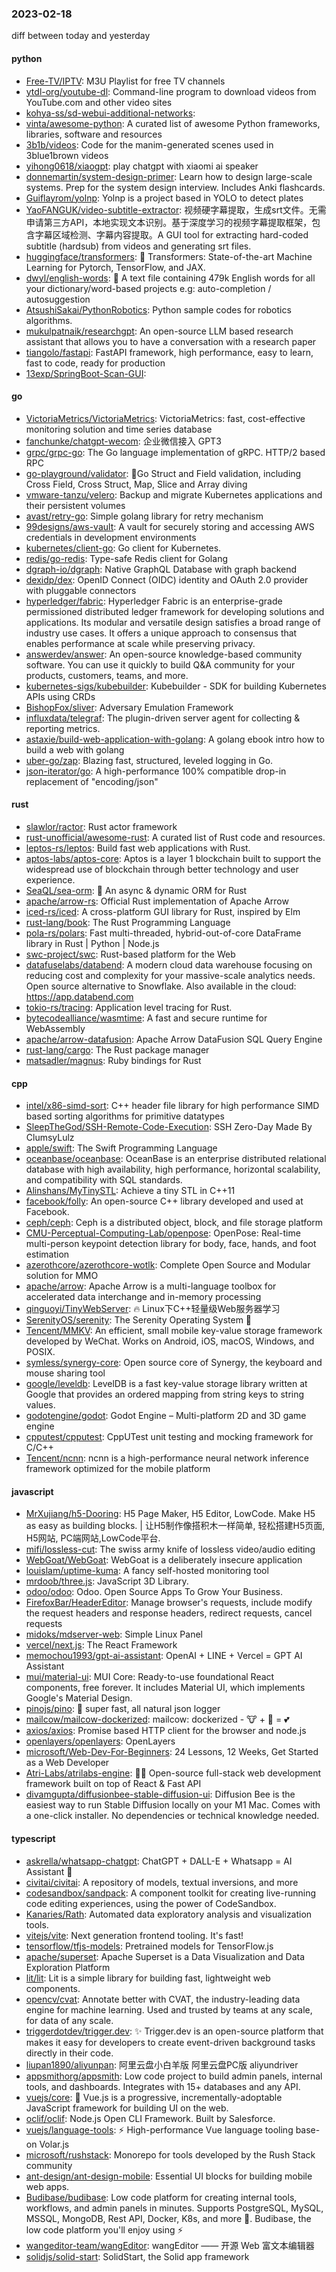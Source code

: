 ### 2023-02-18
diff between today and yesterday

#### python
* [Free-TV/IPTV](https://github.com/Free-TV/IPTV): M3U Playlist for free TV channels
* [ytdl-org/youtube-dl](https://github.com/ytdl-org/youtube-dl): Command-line program to download videos from YouTube.com and other video sites
* [kohya-ss/sd-webui-additional-networks](https://github.com/kohya-ss/sd-webui-additional-networks): 
* [vinta/awesome-python](https://github.com/vinta/awesome-python): A curated list of awesome Python frameworks, libraries, software and resources
* [3b1b/videos](https://github.com/3b1b/videos): Code for the manim-generated scenes used in 3blue1brown videos
* [yihong0618/xiaogpt](https://github.com/yihong0618/xiaogpt): play chatgpt with xiaomi ai speaker
* [donnemartin/system-design-primer](https://github.com/donnemartin/system-design-primer): Learn how to design large-scale systems. Prep for the system design interview. Includes Anki flashcards.
* [Guiflayrom/yolnp](https://github.com/Guiflayrom/yolnp): Yolnp is a project based in YOLO to detect plates
* [YaoFANGUK/video-subtitle-extractor](https://github.com/YaoFANGUK/video-subtitle-extractor): 视频硬字幕提取，生成srt文件。无需申请第三方API，本地实现文本识别。基于深度学习的视频字幕提取框架，包含字幕区域检测、字幕内容提取。A GUI tool for extracting hard-coded subtitle (hardsub) from videos and generating srt files.
* [huggingface/transformers](https://github.com/huggingface/transformers): 🤗 Transformers: State-of-the-art Machine Learning for Pytorch, TensorFlow, and JAX.
* [dwyl/english-words](https://github.com/dwyl/english-words): 📝 A text file containing 479k English words for all your dictionary/word-based projects e.g: auto-completion / autosuggestion
* [AtsushiSakai/PythonRobotics](https://github.com/AtsushiSakai/PythonRobotics): Python sample codes for robotics algorithms.
* [mukulpatnaik/researchgpt](https://github.com/mukulpatnaik/researchgpt): An open-source LLM based research assistant that allows you to have a conversation with a research paper
* [tiangolo/fastapi](https://github.com/tiangolo/fastapi): FastAPI framework, high performance, easy to learn, fast to code, ready for production
* [13exp/SpringBoot-Scan-GUI](https://github.com/13exp/SpringBoot-Scan-GUI): 

#### go
* [VictoriaMetrics/VictoriaMetrics](https://github.com/VictoriaMetrics/VictoriaMetrics): VictoriaMetrics: fast, cost-effective monitoring solution and time series database
* [fanchunke/chatgpt-wecom](https://github.com/fanchunke/chatgpt-wecom): 企业微信接入 GPT3
* [grpc/grpc-go](https://github.com/grpc/grpc-go): The Go language implementation of gRPC. HTTP/2 based RPC
* [go-playground/validator](https://github.com/go-playground/validator): 💯Go Struct and Field validation, including Cross Field, Cross Struct, Map, Slice and Array diving
* [vmware-tanzu/velero](https://github.com/vmware-tanzu/velero): Backup and migrate Kubernetes applications and their persistent volumes
* [avast/retry-go](https://github.com/avast/retry-go): Simple golang library for retry mechanism
* [99designs/aws-vault](https://github.com/99designs/aws-vault): A vault for securely storing and accessing AWS credentials in development environments
* [kubernetes/client-go](https://github.com/kubernetes/client-go): Go client for Kubernetes.
* [redis/go-redis](https://github.com/redis/go-redis): Type-safe Redis client for Golang
* [dgraph-io/dgraph](https://github.com/dgraph-io/dgraph): Native GraphQL Database with graph backend
* [dexidp/dex](https://github.com/dexidp/dex): OpenID Connect (OIDC) identity and OAuth 2.0 provider with pluggable connectors
* [hyperledger/fabric](https://github.com/hyperledger/fabric): Hyperledger Fabric is an enterprise-grade permissioned distributed ledger framework for developing solutions and applications. Its modular and versatile design satisfies a broad range of industry use cases. It offers a unique approach to consensus that enables performance at scale while preserving privacy.
* [answerdev/answer](https://github.com/answerdev/answer): An open-source knowledge-based community software. You can use it quickly to build Q&A community for your products, customers, teams, and more.
* [kubernetes-sigs/kubebuilder](https://github.com/kubernetes-sigs/kubebuilder): Kubebuilder - SDK for building Kubernetes APIs using CRDs
* [BishopFox/sliver](https://github.com/BishopFox/sliver): Adversary Emulation Framework
* [influxdata/telegraf](https://github.com/influxdata/telegraf): The plugin-driven server agent for collecting & reporting metrics.
* [astaxie/build-web-application-with-golang](https://github.com/astaxie/build-web-application-with-golang): A golang ebook intro how to build a web with golang
* [uber-go/zap](https://github.com/uber-go/zap): Blazing fast, structured, leveled logging in Go.
* [json-iterator/go](https://github.com/json-iterator/go): A high-performance 100% compatible drop-in replacement of "encoding/json"

#### rust
* [slawlor/ractor](https://github.com/slawlor/ractor): Rust actor framework
* [rust-unofficial/awesome-rust](https://github.com/rust-unofficial/awesome-rust): A curated list of Rust code and resources.
* [leptos-rs/leptos](https://github.com/leptos-rs/leptos): Build fast web applications with Rust.
* [aptos-labs/aptos-core](https://github.com/aptos-labs/aptos-core): Aptos is a layer 1 blockchain built to support the widespread use of blockchain through better technology and user experience.
* [SeaQL/sea-orm](https://github.com/SeaQL/sea-orm): 🐚 An async & dynamic ORM for Rust
* [apache/arrow-rs](https://github.com/apache/arrow-rs): Official Rust implementation of Apache Arrow
* [iced-rs/iced](https://github.com/iced-rs/iced): A cross-platform GUI library for Rust, inspired by Elm
* [rust-lang/book](https://github.com/rust-lang/book): The Rust Programming Language
* [pola-rs/polars](https://github.com/pola-rs/polars): Fast multi-threaded, hybrid-out-of-core DataFrame library in Rust | Python | Node.js
* [swc-project/swc](https://github.com/swc-project/swc): Rust-based platform for the Web
* [datafuselabs/databend](https://github.com/datafuselabs/databend): A modern cloud data warehouse focusing on reducing cost and complexity for your massive-scale analytics needs. Open source alternative to Snowflake. Also available in the cloud: https://app.databend.com
* [tokio-rs/tracing](https://github.com/tokio-rs/tracing): Application level tracing for Rust.
* [bytecodealliance/wasmtime](https://github.com/bytecodealliance/wasmtime): A fast and secure runtime for WebAssembly
* [apache/arrow-datafusion](https://github.com/apache/arrow-datafusion): Apache Arrow DataFusion SQL Query Engine
* [rust-lang/cargo](https://github.com/rust-lang/cargo): The Rust package manager
* [matsadler/magnus](https://github.com/matsadler/magnus): Ruby bindings for Rust

#### cpp
* [intel/x86-simd-sort](https://github.com/intel/x86-simd-sort): C++ header file library for high performance SIMD based sorting algorithms for primitive datatypes
* [SleepTheGod/SSH-Remote-Code-Execution](https://github.com/SleepTheGod/SSH-Remote-Code-Execution): SSH Zero-Day Made By ClumsyLulz
* [apple/swift](https://github.com/apple/swift): The Swift Programming Language
* [oceanbase/oceanbase](https://github.com/oceanbase/oceanbase): OceanBase is an enterprise distributed relational database with high availability, high performance, horizontal scalability, and compatibility with SQL standards.
* [Alinshans/MyTinySTL](https://github.com/Alinshans/MyTinySTL): Achieve a tiny STL in C++11
* [facebook/folly](https://github.com/facebook/folly): An open-source C++ library developed and used at Facebook.
* [ceph/ceph](https://github.com/ceph/ceph): Ceph is a distributed object, block, and file storage platform
* [CMU-Perceptual-Computing-Lab/openpose](https://github.com/CMU-Perceptual-Computing-Lab/openpose): OpenPose: Real-time multi-person keypoint detection library for body, face, hands, and foot estimation
* [azerothcore/azerothcore-wotlk](https://github.com/azerothcore/azerothcore-wotlk): Complete Open Source and Modular solution for MMO
* [apache/arrow](https://github.com/apache/arrow): Apache Arrow is a multi-language toolbox for accelerated data interchange and in-memory processing
* [qinguoyi/TinyWebServer](https://github.com/qinguoyi/TinyWebServer): 🔥 Linux下C++轻量级Web服务器学习
* [SerenityOS/serenity](https://github.com/SerenityOS/serenity): The Serenity Operating System 🐞
* [Tencent/MMKV](https://github.com/Tencent/MMKV): An efficient, small mobile key-value storage framework developed by WeChat. Works on Android, iOS, macOS, Windows, and POSIX.
* [symless/synergy-core](https://github.com/symless/synergy-core): Open source core of Synergy, the keyboard and mouse sharing tool
* [google/leveldb](https://github.com/google/leveldb): LevelDB is a fast key-value storage library written at Google that provides an ordered mapping from string keys to string values.
* [godotengine/godot](https://github.com/godotengine/godot): Godot Engine – Multi-platform 2D and 3D game engine
* [cpputest/cpputest](https://github.com/cpputest/cpputest): CppUTest unit testing and mocking framework for C/C++
* [Tencent/ncnn](https://github.com/Tencent/ncnn): ncnn is a high-performance neural network inference framework optimized for the mobile platform

#### javascript
* [MrXujiang/h5-Dooring](https://github.com/MrXujiang/h5-Dooring): H5 Page Maker, H5 Editor, LowCode. Make H5 as easy as building blocks. | 让H5制作像搭积木一样简单, 轻松搭建H5页面, H5网站, PC端网站,LowCode平台.
* [mifi/lossless-cut](https://github.com/mifi/lossless-cut): The swiss army knife of lossless video/audio editing
* [WebGoat/WebGoat](https://github.com/WebGoat/WebGoat): WebGoat is a deliberately insecure application
* [louislam/uptime-kuma](https://github.com/louislam/uptime-kuma): A fancy self-hosted monitoring tool
* [mrdoob/three.js](https://github.com/mrdoob/three.js): JavaScript 3D Library.
* [odoo/odoo](https://github.com/odoo/odoo): Odoo. Open Source Apps To Grow Your Business.
* [FirefoxBar/HeaderEditor](https://github.com/FirefoxBar/HeaderEditor): Manage browser's requests, include modify the request headers and response headers, redirect requests, cancel requests
* [midoks/mdserver-web](https://github.com/midoks/mdserver-web): Simple Linux Panel
* [vercel/next.js](https://github.com/vercel/next.js): The React Framework
* [memochou1993/gpt-ai-assistant](https://github.com/memochou1993/gpt-ai-assistant): OpenAI + LINE + Vercel = GPT AI Assistant
* [mui/material-ui](https://github.com/mui/material-ui): MUI Core: Ready-to-use foundational React components, free forever. It includes Material UI, which implements Google's Material Design.
* [pinojs/pino](https://github.com/pinojs/pino): 🌲 super fast, all natural json logger
* [mailcow/mailcow-dockerized](https://github.com/mailcow/mailcow-dockerized): mailcow: dockerized - 🐮 + 🐋 = 💕
* [axios/axios](https://github.com/axios/axios): Promise based HTTP client for the browser and node.js
* [openlayers/openlayers](https://github.com/openlayers/openlayers): OpenLayers
* [microsoft/Web-Dev-For-Beginners](https://github.com/microsoft/Web-Dev-For-Beginners): 24 Lessons, 12 Weeks, Get Started as a Web Developer
* [Atri-Labs/atrilabs-engine](https://github.com/Atri-Labs/atrilabs-engine): 🧘‍♂️ Open-source full-stack web development framework built on top of React & Fast API
* [divamgupta/diffusionbee-stable-diffusion-ui](https://github.com/divamgupta/diffusionbee-stable-diffusion-ui): Diffusion Bee is the easiest way to run Stable Diffusion locally on your M1 Mac. Comes with a one-click installer. No dependencies or technical knowledge needed.

#### typescript
* [askrella/whatsapp-chatgpt](https://github.com/askrella/whatsapp-chatgpt): ChatGPT + DALL-E + Whatsapp = AI Assistant 🚀
* [civitai/civitai](https://github.com/civitai/civitai): A repository of models, textual inversions, and more
* [codesandbox/sandpack](https://github.com/codesandbox/sandpack): A component toolkit for creating live-running code editing experiences, using the power of CodeSandbox.
* [Kanaries/Rath](https://github.com/Kanaries/Rath): Automated data exploratory analysis and visualization tools.
* [vitejs/vite](https://github.com/vitejs/vite): Next generation frontend tooling. It's fast!
* [tensorflow/tfjs-models](https://github.com/tensorflow/tfjs-models): Pretrained models for TensorFlow.js
* [apache/superset](https://github.com/apache/superset): Apache Superset is a Data Visualization and Data Exploration Platform
* [lit/lit](https://github.com/lit/lit): Lit is a simple library for building fast, lightweight web components.
* [opencv/cvat](https://github.com/opencv/cvat): Annotate better with CVAT, the industry-leading data engine for machine learning. Used and trusted by teams at any scale, for data of any scale.
* [triggerdotdev/trigger.dev](https://github.com/triggerdotdev/trigger.dev): ✨ Trigger.dev is an open-source platform that makes it easy for developers to create event-driven background tasks directly in their code.
* [liupan1890/aliyunpan](https://github.com/liupan1890/aliyunpan): 阿里云盘小白羊版 阿里云盘PC版 aliyundriver
* [appsmithorg/appsmith](https://github.com/appsmithorg/appsmith): Low code project to build admin panels, internal tools, and dashboards. Integrates with 15+ databases and any API.
* [vuejs/core](https://github.com/vuejs/core): 🖖 Vue.js is a progressive, incrementally-adoptable JavaScript framework for building UI on the web.
* [oclif/oclif](https://github.com/oclif/oclif): Node.js Open CLI Framework. Built by Salesforce.
* [vuejs/language-tools](https://github.com/vuejs/language-tools): ⚡ High-performance Vue language tooling base-on Volar.js
* [microsoft/rushstack](https://github.com/microsoft/rushstack): Monorepo for tools developed by the Rush Stack community
* [ant-design/ant-design-mobile](https://github.com/ant-design/ant-design-mobile): Essential UI blocks for building mobile web apps.
* [Budibase/budibase](https://github.com/Budibase/budibase): Low code platform for creating internal tools, workflows, and admin panels in minutes. Supports PostgreSQL, MySQL, MSSQL, MongoDB, Rest API, Docker, K8s, and more 🚀. Budibase, the low code platform you'll enjoy using ⚡
* [wangeditor-team/wangEditor](https://github.com/wangeditor-team/wangEditor): wangEditor —— 开源 Web 富文本编辑器
* [solidjs/solid-start](https://github.com/solidjs/solid-start): SolidStart, the Solid app framework

